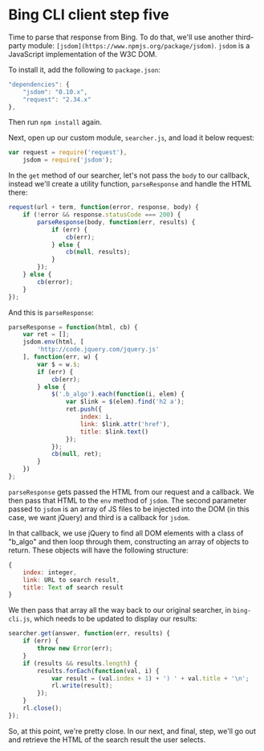 # Bing CLI client step five

Time to parse that response from Bing. To do that, we'll use another
third-party module: `[jsdom](https://www.npmjs.org/package/jsdom)`. `jsdom` is
a JavaScript implementation of the W3C DOM.

To install it, add the following to `package.json`:

```javascript
"dependencies": {
	"jsdom": "0.10.x",
	"request": "2.34.x"
},
```

Then run `npm install` again.

Next, open up our custom module, `searcher.js`, and load it below request:

```javascript
var request = require('request'),
	jsdom = require('jsdom');
```

In the `get` method of our searcher, let's not pass the `body` to our callback,
instead we'll create a utility function, `parseResponse` and handle the HTML
there:

```javascript
request(url + term, function(error, response, body) {
	if (!error && response.statusCode === 200) {
		parseResponse(body, function(err, results) {
			if (err) {
				cb(err);
			} else {
				cb(null, results);
			}
		});
	} else {
		cb(error);
	}
});
```

And this is `parseResponse`:

```javascript
parseResponse = function(html, cb) {
	var ret = [];
	jsdom.env(html, [
		'http://code.jquery.com/jquery.js'
	], function(err, w) {
		var $ = w.$;
		if (err) {
			cb(err);
		} else {
			$('.b_algo').each(function(i, elem) {
				var $link = $(elem).find('h2 a');
				ret.push({
					index: i,
					link: $link.attr('href'),
					title: $link.text()
				});
			});
			cb(null, ret);
		}
	})
};
```

`parseResponse` gets passed the HTML from our request and a callback. We then
pass that HTML to the `env` method of `jsdom`. The second parameter passed to
`jsdom` is an array of JS files to be injected into the DOM (in this case,
we want jQuery) and third is a callback for `jsdom`.

In that callback, we use jQuery to find all DOM elements with a class of
"b_algo" and then loop through them, constructing an array of objects to
return. These objects will have the following structure:

```javascript
{
	index: integer,
	link: URL to search result,
	title: Text of search result
}
```

We then pass that array all the way back to our original searcher, in
`bing-cli.js`, which needs to be updated to display our results:

```javascript
searcher.get(answer, function(err, results) {
	if (err) {
		throw new Error(err);
	}
	if (results && results.length) {
		results.forEach(function(val, i) {
			var result = (val.index + 1) + ') ' + val.title + '\n';
			rl.write(result);
		});
	}
	rl.close();
});
```

So, at this point, we're pretty close. In our next, and final, step, we'll go
out and retrieve the HTML of the search result the user selects.
